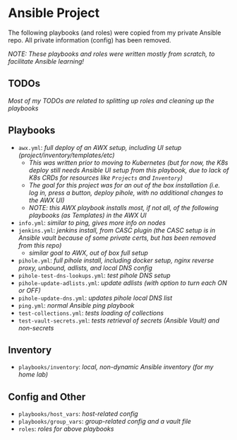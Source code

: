 # Ansible Project

The following playbooks (and roles) were copied from my private Ansible repo.
All private information (config) has been removed.

*NOTE:  These playbooks and roles were written mostly from scratch, to facilitate Ansible learning!*

## TODOs

_Most of my TODOs are related to splitting up roles and cleaning up the playbooks_

## Playbooks

- `awx.yml`:                     _full deploy of an AWX setup, including UI setup (project/inventory/templates/etc)_
  - _This was written prior to moving to Kubernetes (but for now, the K8s deploy still needs Ansible UI setup from this playbook, due to lack of K8s CRDs for resources like `Projects` and `Inventory`)_
  - _The goal for this project was for an out of the box installation (i.e. log in, press a button, deploy pihole, with no additional changes to the AWX UI)_
  - _NOTE:  this AWX playbook installs most, if not all, of the following playbooks (as Templates) in the AWX UI_
- `info.yml`:                    _similar to ping, gives more info on nodes_
- `jenkins.yml`:                 _jenkins install, from CASC plugin (the CASC setup is in Ansible vault because of some private certs, but has been removed from this repo)_
  - _similar goal to AWX, out of box full setup_
- `pihole.yml`:                  _full pihole install, including docker setup, nginx reverse proxy, unbound, adlists, and local DNS config_
- `pihole-test-dns-lookups.yml`: _test pihole DNS setup_
- `pihole-update-adlists.yml`:   _update adlists (with option to turn each ON or OFF)_
- `pihole-update-dns.yml`:       _updates pihole local DNS list_
- `ping.yml`:                    _normal Ansible ping playbook_
- `test-collections.yml`:        _tests loading of collections_
- `test-vault-secrets.yml`:      _tests retrieval of secrets (Ansible Vault) and non-secrets_

## Inventory
- `playbooks/inventory`:         _local, non-dynamic Ansible inventory (for my home lab)_

## Config and Other

- `playbooks/host_vars`:         _host-related config_
- `playbooks/group_vars`:        _group-related config and a vault file_
- `roles`:                       _roles for above playbooks_

